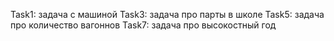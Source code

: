 Task1: задача с машиной
Task3: задача про парты в школе
Task5: задача про количество вагоннов
Task7: задача про высокостный год
